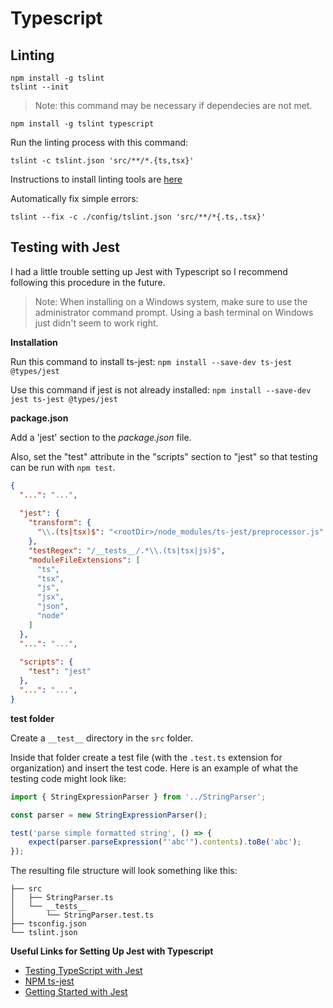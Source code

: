 Typescript
==========

Linting
-------

```
npm install -g tslint
tslint --init
```

> Note: this command may be necessary if dependecies are not met.

`npm install -g tslint typescript`

Run the linting process with this command:

`tslint -c tslint.json 'src/**/*.{ts,tsx}'`

Instructions to install linting tools are [here](https://rjzaworski.com/2016/12/testing-typescript-with-jest)

Automatically fix simple errors:

`tslint --fix -c ./config/tslint.json 'src/**/*{.ts,.tsx}'`

Testing with Jest
-----------------

I had a little trouble setting up Jest with Typescript so I recommend following this procedure in the future.

> Note: When installing on a Windows system, make sure to use the administrator command prompt.  Using a bash terminal on Windows just didn't seem to work right.

**Installation**

Run this command to install ts-jest: 
`npm install --save-dev ts-jest @types/jest`

Use this command if jest is not already installed: 
`npm install --save-dev jest ts-jest @types/jest`

**package.json**

Add a 'jest' section to the _package.json_ file.

Also, set the "test" attribute in the "scripts" section to "jest" so that testing can be run with `npm test`.

```json
{
  "...": "...",
  
  "jest": {
    "transform": {
      "\\.(ts|tsx)$": "<rootDir>/node_modules/ts-jest/preprocessor.js"
    },
    "testRegex": "/__tests__/.*\\.(ts|tsx|js)$",
    "moduleFileExtensions": [
      "ts",
      "tsx",
      "js",
      "jsx",
      "json",
      "node"
    ]
  },
  "...": "...",
  
  "scripts": {
    "test": "jest"
  },
  "...": "...",
}
```

**__test__ folder**

Create a `__test__` directory in the `src` folder.

Inside that folder create a test file (with the `.test.ts` extension for organization) and insert the test code.  Here is an example of what the testing code might look like:

```ts
import { StringExpressionParser } from '../StringParser';

const parser = new StringExpressionParser();

test('parse simple formatted string', () => {
    expect(parser.parseExpression("'abc'").contents).toBe('abc');
});
```

The resulting file structure will look something like this:

```
├── src
│   ├── StringParser.ts
│   └── __tests__
│       └── StringParser.test.ts
├── tsconfig.json
└── tslint.json
```

**Useful Links for Setting Up Jest with Typescript**

* [Testing TypeScript with Jest](https://rjzaworski.com/2016/12/testing-typescript-with-jest)
* [NPM ts-jest](https://www.npmjs.com/package/ts-jest)
* [Getting Started with Jest](https://facebook.github.io/jest/docs/en/getting-started.html)
